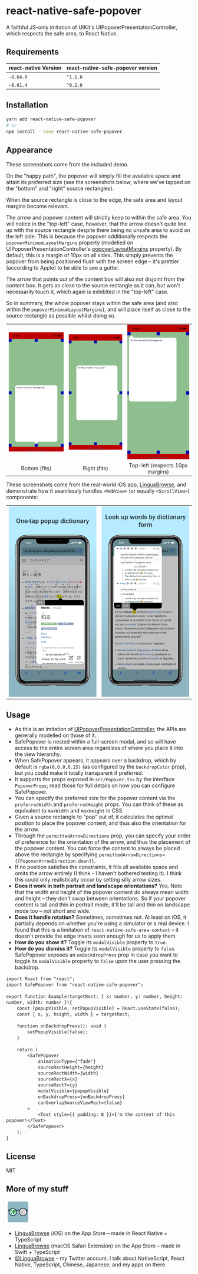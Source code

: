 # react-native-safe-popover

A faithful JS-only imitation of UIKit's UIPopoverPresentationController, which respects the safe area, to React Native.

## Requirements

react-native Version | react-native-safe-popover version
------------ | -------------
`~0.64.0` | `^1.1.0`
`~0.61.4` | `^0.2.0`

## Installation

```sh
yarn add react-native-safe-popover
# or
npm install --save react-native-safe-popover
```

## Appearance

These screenshots come from the included demo.

On the "happy path", the popover will simply fill the available space and attain its preferred size (see the screenshots below, where we've tapped on the "bottom" and "right" source rectangles).

When the source rectangle is close to the edge, the safe area and layout margins become relevant.

The arrow and popover content will strictly keep to within the safe area. You will notice in the "top-left" case, however, that the arrow doesn't quite line up with the source rectangle despite there being no unsafe area to avoid on the left side. This is because the popover additionally respects the `popoverMinimumLayoutMargins` property (modelled on UIPopoverPresentationController's [popoverLayoutMargins](https://developer.apple.com/documentation/uikit/uipopoverpresentationcontroller/1622323-popoverlayoutmargins?language=objc) property). By default, this is a margin of 10px on all sides. This simply prevents the popover from being positioned flush with the screen edge – it's prettier (according to Apple) to be able to see a gutter.

The arrow that points out of the content box will also not disjoint from the content box. It gets as close to the source rectangle as it can, but won't necessarily touch it, which again is exhibited in the "top-left" case.

So in summary, the whole popover stays within the safe area (and also within the `popoverMinimumLayoutMargins`), and will place itself as close to the source rectangle as possible whilst doing so.

<table>
    <tbody>
        <tr>
            <td align="center" valign="middle">
                <img width="200px" src="/github/bottom.png"/>
            </td>
            <td align="center" valign="middle">
                <img width="200px" src="/github/right.png"/>
            </td>
            <td align="center" valign="middle">
                <img width="200px" src="/github/top-left.png"/>
            </td>
        </tr>
        <tr>
            <td align="center" valign="middle">
                Bottom (fits)
            </td>
            <td align="center" valign="middle">
                Right (fits)
            </td>
            <td align="center" valign="middle">
                Top-left (respects 10px margins)
            </td>
        </tr>
    </tbody>
</table>

These screenshots come from the real-world iOS app, [LinguaBrowse](https://itunes.apple.com/us/app/linguabrowse/id1281350165?ls=1&mt=8), and demonstrate how it seamlessly handles `<WebView>` (or equally `<ScrollView>`) components:

<table>
    <tbody>
        <tr>
            <td align="center" valign="middle">
                <img width="300px" src="/github/realworld-1.png"/>
            </td>
            <td align="center" valign="middle">
                <img width="300px" src="/github/realworld-2.png"/>
            </td>
        </tr>
    </tbody>
</table>

## Usage

* As this is an imitation of [UIPopoverPresentationController](https://developer.apple.com/documentation/uikit/uipopoverpresentationcontroller), the APIs are generally modelled on those of it.
* SafePopover is nested within a full-screen modal, and so will have access to the entire screen area regardless of where you place it into the view hierarchy.
* When SafePopover appears, it appears over a backdrop, which by default is `rgba(0,0,0,0.25)` (as configured by the `backdropColor` prop), but you could make it totally transparent if preferred.
* It supports the props exposed in `src/Popover.tsx` by the interface `PopoverProps`; read those for full details on how you can configure SafePopover.
* You can specify the preferred size for the popover content via the `preferredWidth` and `preferredHeight` props. You can think of these as equivalent to `maxWidth` and `maxHeight` in CSS.
* Given a source rectangle to "pop" out of, it calculates the optimal position to place the popover content, and thus also the orientation for the arrow.
* Through the `permittedArrowDirections` prop, you can specify your order of preference for the orientation of the arrow, and thus the placement of the popover content. You can force the content to always be placed above the rectangle by specifying `permittedArrowDirections={[PopoverArrowDirection.down]}`.
* If no position satisfies the constraints, it fills all available space and omits the arrow entirely (I think - I haven't bothered testing it). I think this could only realistically occur by setting silly arrow sizes.
* **Does it work in both portrait and landscape orientations?** Yes. Note that the width and height of the popover content do always mean width and height – they don't swap between orientations. So if your popover content is tall and thin in portrait mode, it'll be tall and thin on landscape mode too – not short and wide.
* **Does it handle rotation?** Sometimes, sometimes not. At least on iOS, it partially depends on whether you're using a simulator or a real device. I found that this is a limitation of `react-native-safe-area-context` – it doesn't provide the edge insets soon enough for us to apply them.
* **How do you show it?** Toggle its `modalVisible` property to `true`.
* **How do you dismiss it?** Toggle its `modalVisible` property to `false`. SafePopover exposes an `onBackdropPress` prop in case you want to toggle its `modalVisible` property to `false` upon the user pressing the backdrop.

```tsx
import React from "react";
import SafePopover from "react-native-safe-popover";

export function Example(targetRect: { x: number, y: number, height: number, width: number }){
    const [popupVisible, setPopupVisible] = React.useState(false);
    const { x, y, height, width } = targetRect;

    function onBackdropPress(): void {
        setPopupVisible(false);
    }

    return (
        <SafePopover
            animationType={"fade"}
            sourceRectHeight={height}
            sourceRectWidth={width}
            sourceRectX={x}
            sourceRectY={y}
            modalVisible={popupVisible}
            onBackdropPress={onBackdropPress}
            canOverlapSourceViewRect={false}
        >
            <Text style={{ padding: 8 }}>I'm the content of this popover!</Text>
        </SafePopover>
    );
}
```

## License

MIT

## More of my stuff

<img src="/github/LinguaBrowse.png" width="64px"/>

* [LinguaBrowse](https://itunes.apple.com/us/app/linguabrowse/id1281350165?ls=1&mt=8) (iOS) on the App Store – made in React Native + TypeScript
* [LinguaBrowse](https://itunes.apple.com/gb/app/linguabrowse/id1422884180?mt=12) (macOS Safari Extension) on the App Store – made in Swift + TypeScript
* [@LinguaBrowse](https://twitter.com/LinguaBrowse) – my Twitter account. I talk about NativeScript, React Native, TypeScript, Chinese, Japanese, and my apps on there.